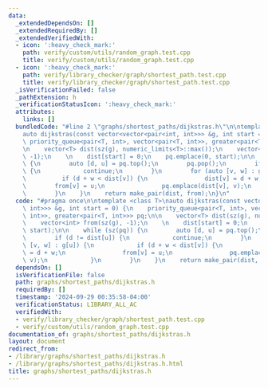 ```yaml
---
data:
  _extendedDependsOn: []
  _extendedRequiredBy: []
  _extendedVerifiedWith:
  - icon: ':heavy_check_mark:'
    path: verify/custom/utils/random_graph.test.cpp
    title: verify/custom/utils/random_graph.test.cpp
  - icon: ':heavy_check_mark:'
    path: verify/library_checker/graph/shortest_path.test.cpp
    title: verify/library_checker/graph/shortest_path.test.cpp
  _isVerificationFailed: false
  _pathExtension: h
  _verificationStatusIcon: ':heavy_check_mark:'
  attributes:
    links: []
  bundledCode: "#line 2 \"graphs/shortest_paths/dijkstras.h\"\n\ntemplate <class T>\n\
    auto dijkstras(const vector<vector<pair<int, int>>> &g, int start = 0) {\n   \
    \ priority_queue<pair<T, int>, vector<pair<T, int>>, greater<pair<T, int>>> pq;\n\
    \n    vector<T> dist(sz(g), numeric_limits<T>::max());\n    vector<int> from(sz(g),\
    \ -1);\n    \n    dist[start] = 0;\n    pq.emplace(0, start);\n\n    while (sz(pq))\
    \ {\n        auto [d, u] = pq.top();\n        pq.pop();\n        if (d != dist[u])\
    \ {\n            continue;\n        }\n        for (auto [v, w] : g[u]) {\n  \
    \          if (d + w < dist[v]) {\n                dist[v] = d + w;\n        \
    \        from[v] = u;\n                pq.emplace(dist[v], v);\n            }\n\
    \        }\n    }\n    return make_pair(dist, from);\n}\n"
  code: "#pragma once\n\ntemplate <class T>\nauto dijkstras(const vector<vector<pair<int,\
    \ int>>> &g, int start = 0) {\n    priority_queue<pair<T, int>, vector<pair<T,\
    \ int>>, greater<pair<T, int>>> pq;\n\n    vector<T> dist(sz(g), numeric_limits<T>::max());\n\
    \    vector<int> from(sz(g), -1);\n    \n    dist[start] = 0;\n    pq.emplace(0,\
    \ start);\n\n    while (sz(pq)) {\n        auto [d, u] = pq.top();\n        pq.pop();\n\
    \        if (d != dist[u]) {\n            continue;\n        }\n        for (auto\
    \ [v, w] : g[u]) {\n            if (d + w < dist[v]) {\n                dist[v]\
    \ = d + w;\n                from[v] = u;\n                pq.emplace(dist[v],\
    \ v);\n            }\n        }\n    }\n    return make_pair(dist, from);\n}\n"
  dependsOn: []
  isVerificationFile: false
  path: graphs/shortest_paths/dijkstras.h
  requiredBy: []
  timestamp: '2024-09-29 00:35:58-04:00'
  verificationStatus: LIBRARY_ALL_AC
  verifiedWith:
  - verify/library_checker/graph/shortest_path.test.cpp
  - verify/custom/utils/random_graph.test.cpp
documentation_of: graphs/shortest_paths/dijkstras.h
layout: document
redirect_from:
- /library/graphs/shortest_paths/dijkstras.h
- /library/graphs/shortest_paths/dijkstras.h.html
title: graphs/shortest_paths/dijkstras.h
---
```

